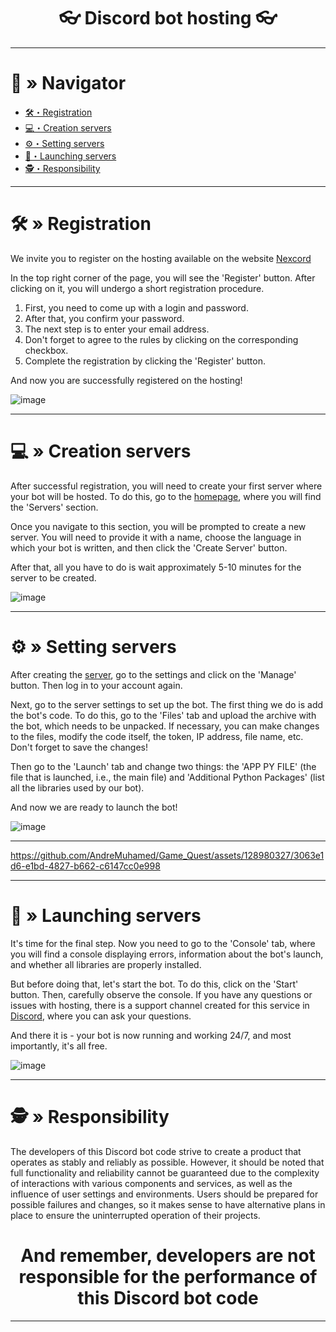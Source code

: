 <h1 align="center">
👓 Discord bot hosting 👓
</h1>

---

# <a id="navigator"></a>🔮 » Navigator
- [🛠・Registration](#registration)
- [💻・Creation servers](#сreation)
- [⚙️・Setting servers](#sіetting)
- [🔧・Launching servers](#launching)
- [🕵️・Responsibility](#responsibility)

---

# <a id="registration"></a>🛠 » Registration
We invite you to register on the hosting available on the website [Nexcord](https://nexcord.com/index.php)

In the top right corner of the page, you will see the 'Register' button. After clicking on it, you will undergo a short registration procedure.

1. First, you need to come up with a login and password.
2. After that, you confirm your password.
3. The next step is to enter your email address.
4. Don't forget to agree to the rules by clicking on the corresponding checkbox.
5. Complete the registration by clicking the 'Register' button.

And now you are successfully registered on the hosting!

![image](https://github.com/AndreMuhamed/Game_Quest/assets/128980327/63364f1a-9312-445f-ba16-f2b044dcdb00)

---

# <a id="сreation"></a>💻 » Creation servers
After successful registration, you will need to create your first server where your bot will be hosted. To do this, go to the [homepage](https://my.nexcord.com/home), where you will find the 'Servers' section.

Once you navigate to this section, you will be prompted to create a new server. You will need to provide it with a name, choose the language in which your bot is written, and then click the 'Create Server' button.

After that, all you have to do is wait approximately 5-10 minutes for the server to be created.


![image](https://github.com/AndreMuhamed/Game_Quest/assets/128980327/3285be94-98da-4d1f-ba6f-e3f93d7c158d)

---

# <a id="sіetting"></a>⚙️ » Setting servers
After creating the [server](https://my.nexcord.com/servers), go to the settings and click on the 'Manage' button. Then log in to your account again.

Next, go to the server settings to set up the bot. The first thing we do is add the bot's code. To do this, go to the 'Files' tab and upload the archive with the bot, which needs to be unpacked. If necessary, you can make changes to the files, modify the code itself, the token, IP address, file name, etc. Don't forget to save the changes!

Then go to the 'Launch' tab and change two things: the 'APP PY FILE' (the file that is launched, i.e., the main file) and 'Additional Python Packages' (list all the libraries used by our bot).

And now we are ready to launch the bot!

![image](https://github.com/AndreMuhamed/Game_Quest/assets/128980327/584bd886-60e3-406f-b4c2-e5be0acb6e52)


---

https://github.com/AndreMuhamed/Game_Quest/assets/128980327/3063e1d6-e1bd-4827-b662-c6147cc0e998

---
# <a id="launching"></a>🔧 » Launching servers
It's time for the final step. Now you need to go to the 'Console' tab, where you will find a console displaying errors, information about the bot's launch, and whether all libraries are properly installed.

But before doing that, let's start the bot. To do this, click on the 'Start' button. Then, carefully observe the console. If you have any questions or issues with hosting, there is a support channel created for this service in [Discord](https://discord.gg/nexcord-com-1068229111924936854), where you can ask your questions.

And there it is - your bot is now running and working 24/7, and most importantly, it's all free.

![image](https://github.com/AndreMuhamed/Game_Quest/assets/128980327/e2c0b930-c478-4926-8f57-4fdb5564f4a8)

---

# <a id="responsibility"></a>🕵️ » Responsibility
The developers of this Discord bot code strive to create a product that operates as stably and reliably as possible. However, it should be noted that full functionality and reliability cannot be guaranteed due to the complexity of interactions with various components and services, as well as the influence of user settings and environments. Users should be prepared for possible failures and changes, so it makes sense to have alternative plans in place to ensure the uninterrupted operation of their projects.

<h1 align="center">
And remember, developers are not responsible for the performance of this Discord bot code
</h1>

---
